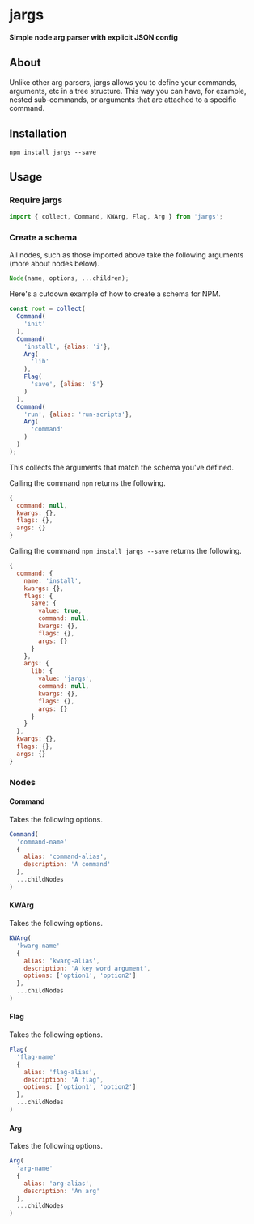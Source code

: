 # jargs
**Simple node arg parser with explicit JSON config**

## About

Unlike other arg parsers, jargs allows you to define your commands, arguments, etc in a tree structure.
This way you can have, for example, nested sub-commands, or arguments that are attached to a specific command.

## Installation

```shell
npm install jargs --save
```

## Usage

### Require jargs

```javascript
import { collect, Command, KWArg, Flag, Arg } from 'jargs';
```

### Create a schema

All nodes, such as those imported above take the following arguments (more about nodes below).

```javascript
Node(name, options, ...children);
```

Here's a cutdown example of how to create a schema for NPM.

```javascript
const root = collect(
  Command(
    'init'
  ),
  Command(
    'install', {alias: 'i'},
    Arg(
      'lib'
    ),
    Flag(
      'save', {alias: 'S'}
    )
  ),
  Command(
    'run', {alias: 'run-scripts'},
    Arg(
      'command'
    )
  )
);
```

This collects the arguments that match the schema you've defined.

Calling the command `npm` returns the following.

```javascript
{
  command: null,
  kwargs: {},
  flags: {},
  args: {}
}
```

Calling the command `npm install jargs --save` returns the following.

```javascript
{
  command: {
    name: 'install',
    kwargs: {},
    flags: {
      save: {
        value: true,
        command: null,
        kwargs: {},
        flags: {},
        args: {}
      }
    },
    args: {
      lib: {
        value: 'jargs',
        command: null,
        kwargs: {},
        flags: {},
        args: {}
      }
    }
  },
  kwargs: {},
  flags: {},
  args: {}
}
```

### Nodes

#### Command

Takes the following options.

```javascript
Command(
  'command-name'
  {
    alias: 'command-alias',
    description: 'A command'
  },
  ...childNodes
)
```

#### KWArg

Takes the following options.

```javascript
KWArg(
  'kwarg-name'
  {
    alias: 'kwarg-alias',
    description: 'A key word argument',
    options: ['option1', 'option2']
  },
  ...childNodes
)
```

#### Flag

Takes the following options.

```javascript
Flag(
  'flag-name'
  {
    alias: 'flag-alias',
    description: 'A flag',
    options: ['option1', 'option2']
  },
  ...childNodes
)
```

#### Arg

Takes the following options.

```javascript
Arg(
  'arg-name'
  {
    alias: 'arg-alias',
    description: 'An arg'
  },
  ...childNodes
)
```

